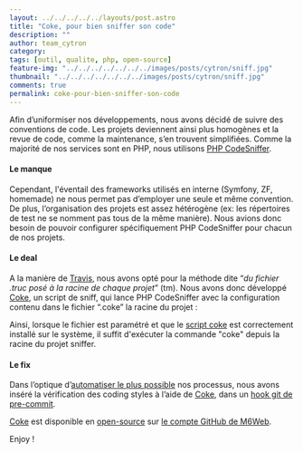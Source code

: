 ```yaml
---
layout: ../../../../../layouts/post.astro
title: "Coke, pour bien sniffer son code"
description: ""
author: team_cytron
category:
tags: [outil, qualite, php, open-source]
feature-img: "../../../../../../../images/posts/cytron/sniff.jpg"
thumbnail: "../../../../../../../images/posts/cytron/sniff.jpg"
comments: true
permalink: coke-pour-bien-sniffer-son-code
---
```


Afin d’uniformiser nos développements, nous avons décidé de suivre des conventions de code. Les projets deviennent ainsi plus homogènes et la revue de code, comme la maintenance, s’en trouvent simplifiées. Comme la majorité de nos services sont en PHP, nous utilisons [PHP CodeSniffer](https://github.com/squizlabs/PHP_CodeSniffer).

#### Le manque

Cependant, l'éventail des frameworks utilisés en interne (Symfony, ZF, homemade) ne nous permet pas d’employer une seule et même convention. De plus, l’organisation des projets est assez hétérogène (ex: les répertoires de test ne se nomment pas tous de la même manière). Nous avions donc besoin de pouvoir configurer spécifiquement PHP CodeSniffer pour chacun de nos projets.

#### Le deal

A la manière de [Travis](https://travis-ci.org/), nous avons opté pour la méthode dite “*du fichier .truc posé à la racine de chaque projet*” (tm). Nous avons donc développé [Coke](https://github.com/BedrockStreaming/Coke), un script de sniff, qui lance PHP CodeSniffer avec la configuration contenu dans le fichier “.coke” la racine du projet :

<script src="https://gist.github.com/KuiKui/5867277.js"></script>

Ainsi, lorsque le fichier est paramétré et que le [script coke](https://raw.github.com/BedrockStreaming/Coke/master/coke) est correctement installé sur le système, il suffit d'exécuter la commande "coke" depuis la racine du projet sniffer.

#### Le fix

Dans l’optique d’[automatiser le plus possible](https://zachholman.com/talk/how-to-build-a-github/) nos processus, nous avons inséré la vérification des coding styles à l’aide de [Coke](https://github.com/BedrockStreaming/Coke), dans un [hook git de pre-commit](https://gist.github.com/JJK801/5867810).

[Coke](https://github.com/BedrockStreaming/Coke) est disponible en [open-source](https://tom.preston-werner.com/2011/11/22/open-source-everything.html) sur [le compte GitHub de M6Web](https://github.com/BedrockStreaming).

Enjoy !

